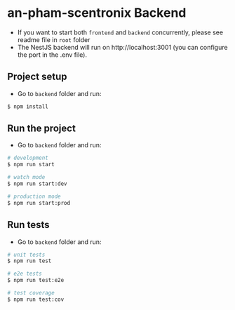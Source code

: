 
# an-pham-scentronix Backend
- If you want to start both `frontend` and `backend` concurrently, please see readme file in `root` folder
- The NestJS backend will run on http://localhost:3001 (you can configure the port in the .env file).

## Project setup
- Go to `backend` folder and run:
```bash
$ npm install
```

## Run the project
- Go to `backend` folder and run:
```bash
# development
$ npm run start

# watch mode
$ npm run start:dev

# production mode
$ npm run start:prod
```

## Run tests
- Go to `backend` folder and run:
```bash
# unit tests
$ npm run test

# e2e tests
$ npm run test:e2e

# test coverage
$ npm run test:cov
```
